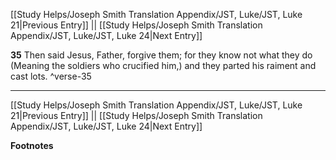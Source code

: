 [[Study Helps/Joseph Smith Translation Appendix/JST, Luke/JST, Luke 21|Previous Entry]]  ||  [[Study Helps/Joseph Smith Translation Appendix/JST, Luke/JST, Luke 24|Next Entry]]

**35**  Then said Jesus, Father, forgive them; for they know not what they do (Meaning the soldiers who crucified him,) and they parted his raiment and cast lots. ^verse-35


---
[[Study Helps/Joseph Smith Translation Appendix/JST, Luke/JST, Luke 21|Previous Entry]]  ||  [[Study Helps/Joseph Smith Translation Appendix/JST, Luke/JST, Luke 24|Next Entry]]


**Footnotes**
